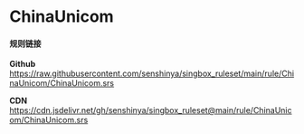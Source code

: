 # ChinaUnicom

#### 规则链接

**Github**
https://raw.githubusercontent.com/senshinya/singbox_ruleset/main/rule/ChinaUnicom/ChinaUnicom.srs

**CDN**
https://cdn.jsdelivr.net/gh/senshinya/singbox_ruleset@main/rule/ChinaUnicom/ChinaUnicom.srs